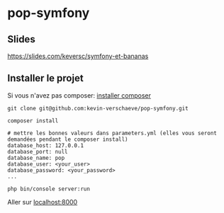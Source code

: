 # pop-symfony

## Slides
https://slides.com/keversc/symfony-et-bananas

## Installer le projet
Si vous n'avez pas composer: [installer composer](https://getcomposer.org/download/)

`git clone git@github.com:kevin-verschaeve/pop-symfony.git`

`composer install`

```
# mettre les bonnes valeurs dans parameters.yml (elles vous seront demandées pendant le composer install)
database_host: 127.0.0.1
database_port: null
database_name: pop
database_user: <your_user>
database_password: <your_password>
...
```

`php bin/console server:run`

Aller sur [localhost:8000](http://localhost:8000)

